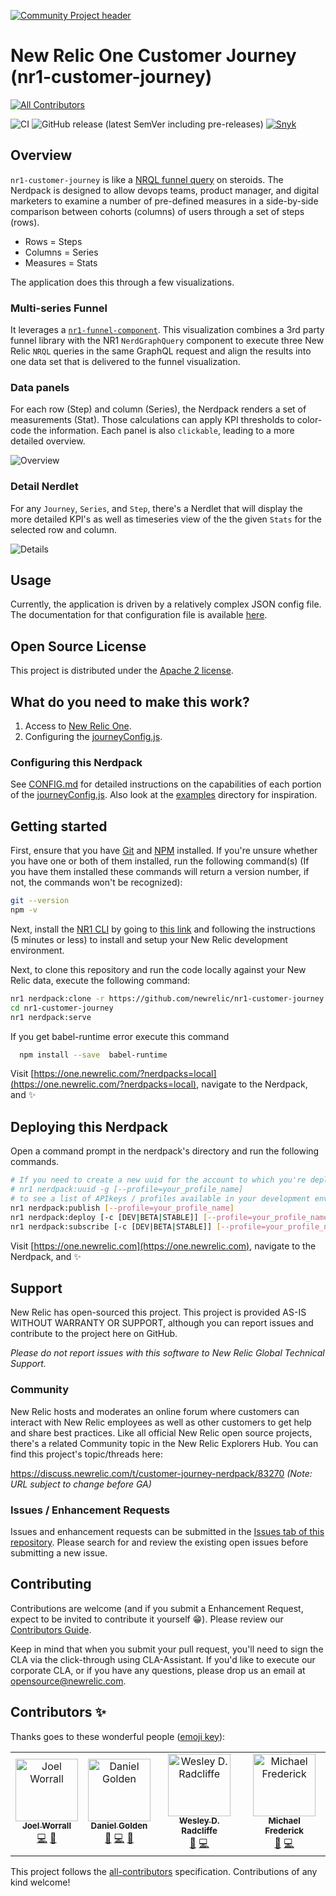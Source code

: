 [![Community Project header](https://github.com/newrelic/opensource-website/raw/master/src/images/categories/Community_Project.png)](https://opensource.newrelic.com/oss-category/#community-project)

# New Relic One Customer Journey (nr1-customer-journey)
[![All Contributors](https://img.shields.io/badge/all_contributors-4-orange.svg?style=flat-square)](#contributors)

![CI](https://github.com/newrelic/nr1-customer-journey/workflows/CI/badge.svg) ![GitHub release (latest SemVer including pre-releases)](https://img.shields.io/github/v/release/newrelic/nr1-customer-journey?include_prereleases&sort=semver) [![Snyk](https://snyk.io/test/github/newrelic/nr1-customer-journey/badge.svg)](https://snyk.io/test/github/newrelic/nr1-customer-journey)


## Overview

`nr1-customer-journey` is like a [NRQL funnel query](https://docs.newrelic.com/docs/query-data/nrql-new-relic-query-language/nrql-query-examples/funnels-evaluate-data-series-events) on steroids. The Nerdpack is designed to allow devops teams, product manager, and digital marketers to examine a number of pre-defined measures in a side-by-side comparison between cohorts (columns) of users through a set of steps (rows).

* Rows = Steps
* Columns = Series
* Measures = Stats

The application does this through a few visualizations.

### Multi-series Funnel

It leverages a [`nr1-funnel-component`](https://github.com/newrelic/nr1-funnel-component). This visualization combines a 3rd party funnel library with the NR1 `NerdGraphQuery` component to execute three New Relic `NRQL` queries in the same GraphQL request and align the results into one data set that is delivered to the funnel visualization.

### Data panels

For each row (Step) and column (Series), the Nerdpack renders a set of measurements (Stat). Those calculations can apply KPI thresholds to color-code the information. Each panel is also `clickable`, leading to a more detailed overview.

![Overview](catalog/screenshots/nr1-customer-journey-1.png)

### Detail Nerdlet

For any `Journey`, `Series`, and `Step`, there's a Nerdlet that will display the more detailed KPI's as well as timeseries view of the the given `Stats` for the selected row and column.

![Details](catalog/screenshots/nr1-customer-journey-2.png)

## Usage

Currently, the application is driven by a relatively complex JSON config file. The documentation for that configuration file is available [here](CONFIG.md).

## Open Source License

This project is distributed under the [Apache 2 license](LICENSE).

## What do you need to make this work?

1. Access to [New Relic One](https://newrelic.com/platform).
2. Configuring the [journeyConfig.js](journeyConfig.js).

### Configuring this Nerdpack

See [CONFIG.md](CONFIG.md) for detailed instructions on the capabilities of each portion of the [journeyConfig.js](journeyConfig.js). Also look at the [examples](examples) directory for inspiration.

## Getting started

First, ensure that you have [Git](https://git-scm.com/book/en/v2/Getting-Started-Installing-Git) and [NPM](https://www.npmjs.com/get-npm) installed. If you're unsure whether you have one or both of them installed, run the following command(s) (If you have them installed these commands will return a version number, if not, the commands won't be recognized):

```bash
git --version
npm -v
```

Next, install the [NR1 CLI](https://one.newrelic.com/launcher/developer-center.launcher) by going to [this link](https://one.newrelic.com/launcher/developer-center.launcher) and following the instructions (5 minutes or less) to install and setup your New Relic development environment.

Next, to clone this repository and run the code locally against your New Relic data, execute the following command:

```bash
nr1 nerdpack:clone -r https://github.com/newrelic/nr1-customer-journey.git
cd nr1-customer-journey
nr1 nerdpack:serve
```
If you get babel-runtime error execute this command 
```bash
  npm install --save  babel-runtime
```

Visit [https://one.newrelic.com/?nerdpacks=local](https://one.newrelic.com/?nerdpacks=local), navigate to the Nerdpack, and :sparkles:

## Deploying this Nerdpack

Open a command prompt in the nerdpack's directory and run the following commands.

```bash
# If you need to create a new uuid for the account to which you're deploying this Nerdpack, use the following
# nr1 nerdpack:uuid -g [--profile=your_profile_name]
# to see a list of APIkeys / profiles available in your development environment, run nr1 credentials:list
nr1 nerdpack:publish [--profile=your_profile_name]
nr1 nerdpack:deploy [-c [DEV|BETA|STABLE]] [--profile=your_profile_name]
nr1 nerdpack:subscribe [-c [DEV|BETA|STABLE]] [--profile=your_profile_name]
```

Visit [https://one.newrelic.com](https://one.newrelic.com), navigate to the Nerdpack, and :sparkles:

## Support

New Relic has open-sourced this project. This project is provided AS-IS WITHOUT WARRANTY OR SUPPORT, although you can report issues and contribute to the project here on GitHub.

_Please do not report issues with this software to New Relic Global Technical Support._

### Community

New Relic hosts and moderates an online forum where customers can interact with New Relic employees as well as other customers to get help and share best practices. Like all official New Relic open source projects, there's a related Community topic in the New Relic Explorers Hub. You can find this project's topic/threads here:

https://discuss.newrelic.com/t/customer-journey-nerdpack/83270
*(Note: URL subject to change before GA)*

### Issues / Enhancement Requests

Issues and enhancement requests can be submitted in the [Issues tab of this repository](../../issues). Please search for and review the existing open issues before submitting a new issue.

## Contributing

Contributions are welcome (and if you submit a Enhancement Request, expect to be invited to contribute it yourself :grin:). Please review our [Contributors Guide](CONTRIBUTING.md).

Keep in mind that when you submit your pull request, you'll need to sign the CLA via the click-through using CLA-Assistant. If you'd like to execute our corporate CLA, or if you have any questions, please drop us an email at opensource@newrelic.com.

## Contributors ✨

Thanks goes to these wonderful people ([emoji key](https://allcontributors.org/docs/en/emoji-key)):

<!-- ALL-CONTRIBUTORS-LIST:START - Do not remove or modify this section -->
<!-- prettier-ignore -->
<table>
  <tr>
    <td align="center"><a href="http://joelworrall.com"><img src="https://avatars0.githubusercontent.com/u/929261?v=4" width="100px;" alt="Joel Worrall"/><br /><sub><b>Joel Worrall</b></sub></a><br /><a href="https://github.com/newrelic/nr1-customer-journey/commits?author=tangollama" title="Code">💻</a> <a href="#ideas-tangollama" title="Ideas, Planning, & Feedback">🤔</a></td>
    <td align="center"><a href="https://twitter.com/dangolden1"><img src="https://avatars2.githubusercontent.com/u/812989?v=4" width="100px;" alt="Daniel Golden"/><br /><sub><b>Daniel Golden</b></sub></a><br /><a href="#ideas-danielgolden" title="Ideas, Planning, & Feedback">🤔</a> <a href="https://github.com/newrelic/nr1-customer-journey/commits?author=danielgolden" title="Code">💻</a> <a href="#design-danielgolden" title="Design">🎨</a></td>
    <td align="center"><a href="https://github.com/wesleyradcliffe"><img src="https://avatars1.githubusercontent.com/u/1923933?v=4" width="100px;" alt="Wesley D. Radcliffe"/><br /><sub><b>Wesley D. Radcliffe</b></sub></a><br /><a href="#ideas-wesleyradcliffe" title="Ideas, Planning, & Feedback">🤔</a> <a href="https://github.com/newrelic/nr1-customer-journey/commits?author=wesleyradcliffe" title="Code">💻</a></td>
    <td align="center"><a href="http://devfreddy.com"><img src="https://avatars1.githubusercontent.com/u/197140?v=4" width="100px;" alt="Michael Frederick"/><br /><sub><b>Michael Frederick</b></sub></a><br /><a href="#tool-devfreddy" title="Tools">🔧</a> <a href="https://github.com/newrelic/nr1-customer-journey/commits?author=devfreddy" title="Code">💻</a></td>
  </tr>
</table>

<!-- ALL-CONTRIBUTORS-LIST:END -->

This project follows the [all-contributors](https://github.com/all-contributors/all-contributors) specification. Contributions of any kind welcome!